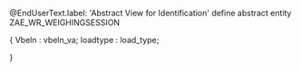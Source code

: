 @EndUserText.label: 'Abstract View for Identification'
define abstract entity ZAE_WR_WEIGHINGSESSION
  
{
    Vbeln : vbeln_va;
    loadtype : load_type; 
    
}
